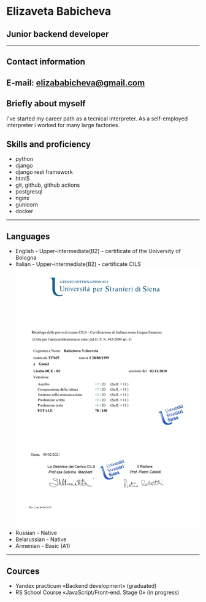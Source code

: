 # Elizaveta Babicheva
## Junior backend developer
---
## Contact information
**E-mail:** elizababicheva@gmail.com
---
## Briefly about myself
I've started my career path as a tecnical interpreter. As а self-employed interpreter i worked for many large factories. 
## Skills and proficiency
+ python
+ django
+ django rest framework
+ html5
+ git, github, github actions
+ postgresql
+ nginx
+ gunicorn
+ docker
---
## Languages
+ English - Upper-intermediate(B2) - certificate of the University of Bologna
+ Italian - Upper-intermediate(B2) - certificate CILS
![Alt text](images/italian_certificate.png?raw=true "Title")
+ Russian - Native
+ Belarussian - Native
+ Armenian - Basic (A1)
---
## Cources
+ Yandex practicum «Backend development» (graduated)
+ RS School Course «JavaScript/Front-end. Stage 0» (in progress)